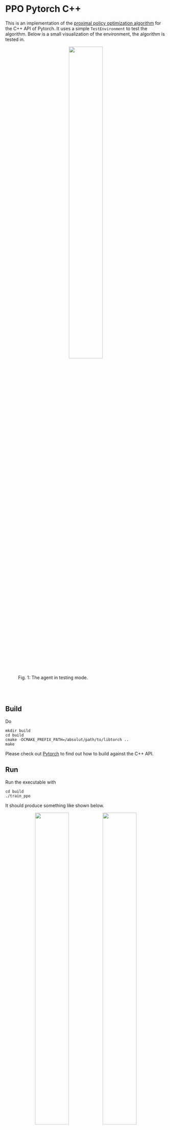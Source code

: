 # PPO Pytorch C++

This is an implementation of the [proximal policy optimization algorithm](https://arxiv.org/abs/1707.06347) for the C++ API of Pytorch. It uses a simple `TestEnvironment` to test the algorithm. Below is a small visualization of the environment, the algorithm is tested in.
<br>
<figure>
  <p align="center"><img src="img/test_mode.gif" width="50%" height="50%" hspace="0"></p>
  <figcaption>Fig. 1: The agent in testing mode. </figcaption>
</figure>
<br><br>

## Build
Do
```
mkdir build
cd build
cmake -DCMAKE_PREFIX_PATH=/absolut/path/to/libtorch ..
make
```
Please check out [Pytorch](https://pytorch.org/cppdocs/installing.html#minimal-example) to find out how to build against the C++ API.

## Run
Run the executable with
```
cd build
./train_ppo
```
It should produce something like shown below.
<br>
<figure>
  <p align="center"><img src="img/epoch_1.gif" width="50%" height="50%" hspace="0"><img src="img/epoch_10.gif" width="50%" height="50%" hspace="0"></p>
  <figcaption>Fig. 2: From left to right, the agent for successive epochs in training mode as it takes actions in the environment to reach the goal. </figcaption>
</figure>
<br><br>

The algorithm can also be used in test mode, once trained. Therefore, run
```
cd build
./test_ppo
```
## Visualization
The results are saved to `data/data.csv` and can be visualized by running `python plot.py`.
